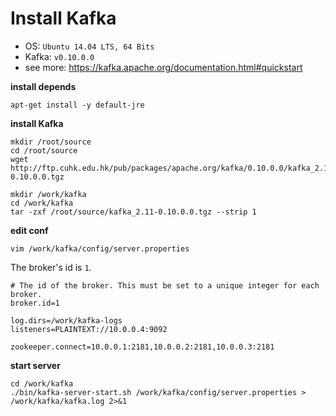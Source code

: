 Install Kafka
==============

* OS: `Ubuntu 14.04 LTS, 64 Bits`
* Kafka: `v0.10.0.0`
* see more: https://kafka.apache.org/documentation.html#quickstart

**install depends**

```
apt-get install -y default-jre
```

**install Kafka**

```
mkdir /root/source
cd /root/source
wget http://ftp.cuhk.edu.hk/pub/packages/apache.org/kafka/0.10.0.0/kafka_2.11-0.10.0.0.tgz
 
mkdir /work/kafka
cd /work/kafka
tar -zxf /root/source/kafka_2.11-0.10.0.0.tgz --strip 1
```

**edit conf**

`vim /work/kafka/config/server.properties`

The broker's id is `1`.

```
# The id of the broker. This must be set to a unique integer for each broker.
broker.id=1

log.dirs=/work/kafka-logs
listeners=PLAINTEXT://10.0.0.4:9092

zookeeper.connect=10.0.0.1:2181,10.0.0.2:2181,10.0.0.3:2181
```

**start server**

```
cd /work/kafka
./bin/kafka-server-start.sh /work/kafka/config/server.properties > /work/kafka/kafka.log 2>&1
```